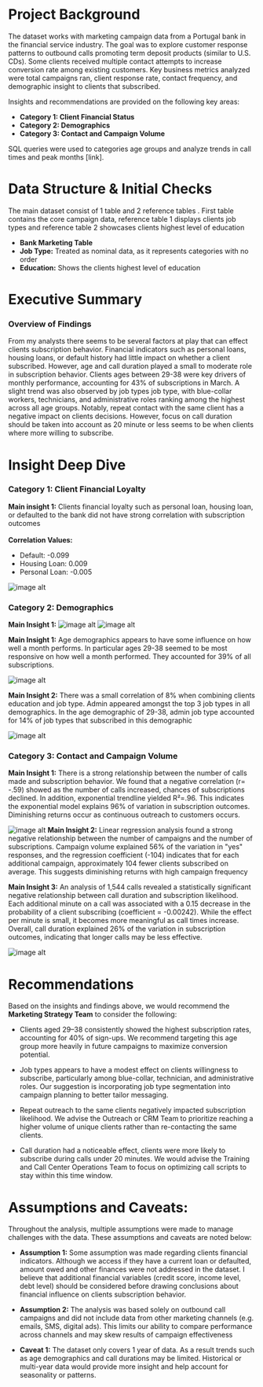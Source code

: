 # Project Background

The dataset works with marketing campaign data from a Portugal bank in the financial service industry. The goal was to explore customer response patterns to outbound calls promoting term deposit products (similar to U.S. CDs). Some clients received multiple contact attempts to increase conversion rate among existing customers. Key business metrics analyzed were total campaigns ran, client response rate, contact frequency, and demographic insight to clients that subscribed. 

Insights and recommendations are provided on the following key areas:

- **Category 1: Client Financial Status**
- **Category 2: Demographics**
- **Category 3: Contact and Campaign Volume**

SQL queries were used to categories age groups and analyze trends in call times and peak months [link].

# Data Structure & Initial Checks

The main dataset consist of 1 table and 2 reference tables . First table contains the core campaign data, reference table 1 displays clients job types and reference table 2 showcases clients highest level of education 

- **Bank Marketing Table**
- **Job Type:** Treated as nominal data, as it represents categories with no order
- **Education:** Shows the clients highest level of education 


# Executive Summary

### Overview of Findings

From my analysts there seems to be several factors at play that can effect clients subscription behavior. Financial indicators such as personal loans, housing loans, or default history had little impact on whether a client subscribed. However, age and call duration played a small to moderate role in subscription behavior. Clients ages between 29-38 were key drivers of monthly performance, accounting for 43% of subscriptions in March. A slight trend was also observed by job types job type, with blue-collar workers, technicians, and administrative roles ranking among the highest across all age groups. Notably, repeat contact with the same client has a negative impact on clients decisions. However, focus on call duration should be taken into account as 20 minute or less seems to be when clients where more willing to subscribe. 


# Insight Deep Dive 

### Category 1: Client Financial Loyalty

**Main insight 1:**
Clients financial loyalty such as personal loan, housing loan, or defaulted to the bank did not have strong correlation with subscription outcomes<br><br>
**Correlation Values:**
- Default: -0.099
- Housing Loan: 0.009
- Personal Loan: -0.005

![image alt](https://github.com/jhern31627/bank_mkt/blob/2052f2a686f589e389448dc4eb48d9a93ab810db/images/fin.png)
### Category 2: Demographics
**Main Insight 1:**
![image alt](https://github.com/jhern31627/bank_mkt/blob/0bf4bd5157ee3754c26587e0425762415c90cf9f/images/total_subs.png)
![image alt](https://github.com/jhern31627/bank_mkt/blob/5c3fb7c25dc2b57150bb192c7426f1541894751a/images/age_group_month.png)

**Main Insight 1:**
Age demographics appears to have some influence on how well a month performs. In particular ages 29-38 seemed to be most responsive on how well a month performed. They accounted for 39% of all subscriptions. 

![image alt](https://github.com/jhern31627/bank_mkt/blob/eadaf655aff02863c9c95de0ea488767a4619fd3/images/clients_saidYes.png)

**Main Insight 2:**
There was a small correlation of 8% when combining clients education and job type. Admin appeared amongst the top 3 job types in all demographics. In the age demographic of 29-38, admin job type accounted for 14% of job types that subscribed in this demographic 

![image alt](https://github.com/jhern31627/bank_mkt/blob/5c3fb7c25dc2b57150bb192c7426f1541894751a/images/topJobs.png)


### Category 3: Contact and Campaign Volume

**Main Insight 1:** 
There is a strong relationship between the number of calls made and subscription behavior. We found that a negative correlation (r= -.59) showed as the number of calls increased, chances of subscriptions declined. In addition, exponential trendline yielded 
R²=.96. This indicates the exponential model explains 96% of variation in subscription outcomes. Diminishing returns occur as continuous outreach to customers occurs.

![image alt](https://github.com/jhern31627/bank_mkt/blob/2052f2a686f589e389448dc4eb48d9a93ab810db/images/frequency.png)
**Main Insight 2:** 
Linear regression analysis found a strong negative relationship between the number of campaigns and the number of subscriptions. Campaign volume explained 56% of the variation in "yes" responses, and the regression coefficient (-104) indicates that for each additional campaign, approximately 104 fewer clients subscribed on average. This suggests diminishing returns with high campaign frequency

**Main Insight 3:**
An analysis of 1,544 calls revealed a statistically significant negative relationship between call duration and subscription likelihood. Each additional minute on a call was associated with a 0.15 decrease in the probability of a client subscribing (coefficient = -0.00242). While the effect per minute is small, it becomes more meaningful as call times increase. Overall, call duration explained 26% of the variation in subscription outcomes, indicating that longer calls may be less effective.

![image alt](https://github.com/jhern31627/bank_mkt/blob/2052f2a686f589e389448dc4eb48d9a93ab810db/images/camp_vol.png)

# Recommendations 

Based on the insights and findings above, we would recommend the **Marketing Strategy Team** to consider the following:

- Clients aged 29–38 consistently showed the highest subscription rates, accounting for 40% of sign-ups. We recommend targeting this age group more heavily in future campaigns to maximize conversion potential.

- Job types appears to have a modest effect on clients willingness to subscribe, particularly among blue-collar, technician, and administrative roles. Our suggestion is incorporating job type segmentation into campaign planning to better tailor messaging. 

- Repeat outreach to the same clients negatively impacted subscription likelihood. We advise the Outreach or CRM Team to prioritize reaching a higher volume of unique clients rather than re-contacting the same clients.

- Call duration had a noticeable effect, clients were more likely to subscribe during calls under 20 minutes. We would advise the Training and Call Center Operations Team to focus on optimizing call scripts to stay within this time window.

# Assumptions and Caveats:

Throughout the analysis, multiple assumptions were made to manage challenges with the data. These assumptions and caveats are noted below:

- **Assumption 1:** Some assumption was made regarding clients financial indicators. Although we access if they have a current loan or defaulted, amount owed and other finances were not addressed in the dataset. I believe that additional financial variables (credit score, income level, debt level) should be considered before drawing conclusions about financial influence on clients subscription behavior. 

-  **Assumption 2:** The analysis was based solely on outbound call campaigns and did not include data from other marketing channels (e.g. emails, SMS, digital ads). This limits our ability to compare performance across channels and may skew results of campaign effectiveness   

- **Caveat 1:** The dataset only covers 1 year of data. As a result trends such as age demographics and call durations may be limited. Historical or multi-year data would provide more insight and help account for seasonality or patterns. 
